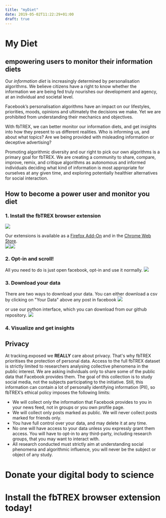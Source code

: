```yaml
---
title: "myDiet"
date: 2019-05-02T11:22:29+01:00
draft: true
---
```


# My Diet
## empowering users to monitor their information diets

Our *information diet* is increasingly determined by personalisation algorithms. We believe citizens have a right to know whether the information we are being fed truly nourishes our development and agency, at an individual and societal level.

Facebook’s personalisation algorithms have an impact on our lifestyles, priorities, moods, opinions and ultimately the decisions we make. Yet we are prohibited from understanding their mechanics and objectives. 

With fbTREX, we can better monitor our information diets, and get insights into how they present to us different realities. Who is informing us, and about what topics? Are we being provided with misleading information or deceptive advertising?

Promoting algorithmic diversity and our right to pick our own algorithms is a primary goal for fbTREX. We are creating a community to share, compare, improve, remix, and critique algorithms as autonomous and informed individuals deciding what kind of information is most appropriate for ourselves at any given time, and exploring potentially healthier alternatives for social interaction.


## How to become a power user and monitor you diet

### 1. Install the fbTREX browser extension

<img class="full align-center" src="https://user-images.githubusercontent.com/40333748/56972602-9101d580-6b6b-11e9-8135-245ade98f919.png">

Our extensions is available as a [Firefox Add-On](https://addons.mozilla.org/en-US/firefox/addon/facebook-tracking-exposed/) and in the [Chrome Web Store](https://chrome.google.com/webstore/detail/facebooktrackingexposed/fnknflppefckhjhecbfigfhlcbmcnmmi).<br>
<a target="_blank" href="https://addons.mozilla.org/en-US/firefox/addon/facebook-tracking-exposed/"><img src="https://facebook.tracking.exposed/images/AMO-button_1.png"></a><a target="_blank" href="https://chrome.google.com/webstore/detail/facebooktrackingexposed/fnknflppefckhjhecbfigfhlcbmcnmmi"><img src="https://facebook.tracking.exposed/images/ChromeWebStore_Badge_v2_206x58.png"></a>

### 2. Opt-in and scroll!

All you need to do is just open facebook, opt-in and use it normally.
<img class="full align-center" src="https://user-images.githubusercontent.com/40333748/56972905-243b0b00-6b6c-11e9-9eb4-d0d7faa598f1.png">

### 3. Download your data
There are two ways to download your data. You can either download a csv by clicking on "Your Data" above any post in facebook
<img class="full align-center" src="https://user-images.githubusercontent.com/40333748/56973061-68c6a680-6b6c-11e9-9f78-3651001d056b.png">

or use our python interface, which you can download from our github repository.
<img class="full align-center" src="https://user-images.githubusercontent.com/40333748/56973288-d70b6900-6b6c-11e9-8c45-528ac03cd79f.png">

### 4. Visualize and get insights



## Privacy

At tracking.exposed we **REALLY** care about privacy. That's why fbTREX prioritises the protection of personal data. Access to the full fbTREX dataset is strictly limited to researchers analysing collective phenomena in the public interest. We are asking individuals only to share some of the public data that Facebook provides them. The goal of this collection is to study social media, not the subjects participating to the initiative. Still, this information can contain a lot of personally identifying information (PII), so fbTREX’s ethical policy imposes the following limits:
* We will collect only the information that Facebook provides to you in your news feed, not in groups or you own profile page.
* We will collect only posts marked as public. We will never collect posts marked for friends only.
* You have full control over your data, and may delete it at any time.
* No one will have access to your data unless you expressly grant them access. You will have to opt-in to any third-party, including research groups, that you may want to interact with.
* All research conducted must strictly aim at understanding social phenomena and algorithmic influence, you will never be the subject or object of any study.


# Donate your digital body to science
# Install the fbTREX browser extension today!
